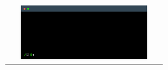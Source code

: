 <p align="center"><img style="width: 80%" src="./assets/terminal.gif" alt="terminal cv gif" />
</p>

---